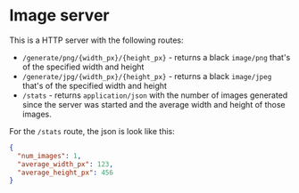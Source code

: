 # Image server

This is a HTTP server with the following routes:

- `/generate/png/{width_px}/{height_px}` - returns a black `image/png` that's
of the specified width and height
- `/generate/jpg/{width_px}/{height_px}` - returns a black `image/jpeg` that's
of the specified width and height
- `/stats` - returns `application/json` with the number of images generated
since the server was started and the average width and height of those images.

For the `/stats` route, the json is look like this:

```json
{
  "num_images": 1,
  "average_width_px": 123,
  "average_height_px": 456
}
```
